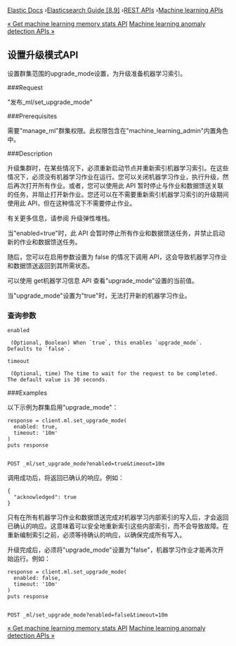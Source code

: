 

[Elastic Docs](/guide/) ›[Elasticsearch Guide [8.9]](index.md) ›[REST
APIs](rest-apis.md) ›[Machine learning APIs](ml-apis.md)

[« Get machine learning memory stats API](get-ml-memory.md) [Machine
learning anomaly detection APIs »](ml-ad-apis.md)

## 设置升级模式API

设置群集范围的upgrade_mode设置，为升级准备机器学习索引。

###Request

"发布_ml/set_upgrade_mode"

###Prerequisites

需要"manage_ml"群集权限。此权限包含在"machine_learning_admin"内置角色中。

###Description

升级集群时，在某些情况下，必须重新启动节点并重新索引机器学习索引。在这些情况下，必须没有机器学习作业在运行。您可以关闭机器学习作业，执行升级，然后再次打开所有作业。或者，您可以使用此 API 暂时停止与作业和数据馈送关联的任务，并阻止打开新作业。您还可以在不需要重新索引机器学习索引的升级期间使用此 API，但在这种情况下不需要停止作业。

有关更多信息，请参阅 升级弹性堆栈。

当"enabled=true"时，此 API 会暂时停止所有作业和数据馈送任务，并禁止启动新的作业和数据馈送任务。

随后，您可以在启用参数设置为 false 的情况下调用 API，这会导致机器学习作业和数据馈送返回到其所需状态。

可以使用 get机器学习信息 API 查看"upgrade_mode"设置的当前值。

当"upgrade_mode"设置为"true"时，无法打开新的机器学习作业。

### 查询参数

`enabled`

     (Optional, Boolean) When `true`, this enables `upgrade_mode`. Defaults to `false`. 
`timeout`

     (Optional, time) The time to wait for the request to be completed. The default value is 30 seconds. 

###Examples

以下示例为群集启用"upgrade_mode"：

    
    
    response = client.ml.set_upgrade_mode(
      enabled: true,
      timeout: '10m'
    )
    puts response
    
    
    POST _ml/set_upgrade_mode?enabled=true&timeout=10m

调用成功后，将返回已确认的响应。例如：

    
    
    {
      "acknowledged": true
    }

只有在所有机器学习作业和数据馈送完成对机器学习内部索引的写入后，才会返回已确认的响应。这意味着可以安全地重新索引这些内部索引，而不会导致故障。在重新编制索引之前，必须等待确认的响应，以确保完成所有写入。

升级完成后，必须将"upgrade_mode"设置为"false"，机器学习作业才能再次开始运行。例如：

    
    
    response = client.ml.set_upgrade_mode(
      enabled: false,
      timeout: '10m'
    )
    puts response
    
    
    POST _ml/set_upgrade_mode?enabled=false&timeout=10m

[« Get machine learning memory stats API](get-ml-memory.md) [Machine
learning anomaly detection APIs »](ml-ad-apis.md)
